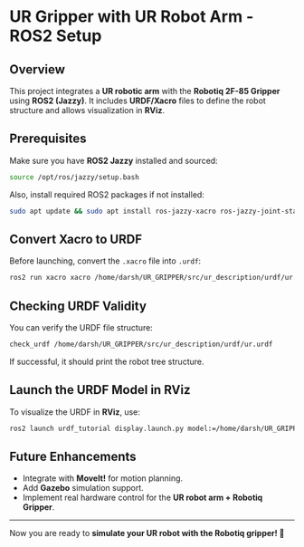# UR Gripper with UR Robot Arm - ROS2 Setup

## Overview
This project integrates a **UR robotic arm** with the **Robotiq 2F-85 Gripper** using **ROS2 (Jazzy)**. It includes **URDF/Xacro** files to define the robot structure and allows visualization in **RViz**.

## Prerequisites
Make sure you have **ROS2 Jazzy** installed and sourced:
```bash
source /opt/ros/jazzy/setup.bash
```
Also, install required ROS2 packages if not installed:
```bash
sudo apt update && sudo apt install ros-jazzy-xacro ros-jazzy-joint-state-publisher-gui ros-jazzy-robot-state-publisher ros-jazzy-rviz2
```


## Convert Xacro to URDF
Before launching, convert the `.xacro` file into `.urdf`:
```bash
ros2 run xacro xacro /home/darsh/UR_GRIPPER/src/ur_description/urdf/ur.urdf.xacro -o /home/darsh/UR_GRIPPER/src/ur_description/urdf/ur.urdf
```

## Checking URDF Validity
You can verify the URDF file structure:
```bash
check_urdf /home/darsh/UR_GRIPPER/src/ur_description/urdf/ur.urdf
```
If successful, it should print the robot tree structure.

## Launch the URDF Model in RViz
To visualize the URDF in **RViz**, use:
```bash
ros2 launch urdf_tutorial display.launch.py model:=/home/darsh/UR_GRIPPER/src/ur_description/urdf/ur.urdf
```


## Future Enhancements
- Integrate with **MoveIt!** for motion planning.
- Add **Gazebo** simulation support.
- Implement real hardware control for the **UR robot arm + Robotiq Gripper**.

---

Now you are ready to **simulate your UR robot with the Robotiq gripper! 🚀**

